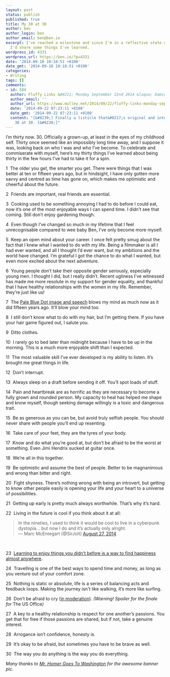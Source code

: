 ```yaml
---
layout: post
status: publish
published: true
title: My 30 at 30
author: ben
author_login: ben
author_email: ben@ben.ie
excerpt: I've reached a milestone and since I'm in a reflective state of mind I thought
  I'd share some things I've learned.
wordpress_id: 4331
wordpress_url: https://ben.ie/?p=4331
date: '2014-09-18 10:18:51 +0100'
date_gmt: '2014-09-18 10:18:51 +0100'
categories:
- Writing
tags: []
comments:
- id: 584
  author: Fluffy Links &#8211; Monday September 22nd 2014 &laquo; Damien Mulley
  author_email: ''
  author_url: https://www.mulley.net/2014/09/22/fluffy-links-monday-september-22nd-2014/
  date: '2014-09-22 07:23:11 +0100'
  date_gmt: '2014-09-22 07:23:11 +0100'
  content: "[&#8230;] Finally a listicle that&#8217;s original and interesting. Ben&#8217;s
    30 at 30. [&#8230;]"
---
```

<p>I’m thirty now. 30. Officially a grown-up, at least in the eyes of my childhood self. Thirty once seemed like an impossibly long time away, and I suppose it was, looking back on who I was and who I’ve become. To celebrate and commiserate with myself, here’s my thirty things I’ve learned about being thirty in the few hours I’ve had to take it for a spin.</p>
<p>1  The older you get, the smarter you get. There were things that I was better at ten or fifteen years ago, but in hindsight, I have only gotten more savvy and centred as time has gone on, which makes me optimistic and cheerful about the future.</p>
<p>2  Friends are important, real friends are essential.</p>
<p>3  Cooking used to be something annoying I had to do before I could eat, now it’s one of the most enjoyable ways I can spend time. I didn’t see that coming. Still don’t enjoy gardening though.</p>
<p>4  Even though I’ve changed so much in my lifetime that I feel unrecognisable compared to wee baby Ben, I’ve only become more myself.</p>
<p>5  Keep an open mind about your career. I once felt pretty smug about the fact that I knew what I wanted to do with my life. Being a filmmaker is all I had ever wanted, and all I thought I’d ever want, but my ambitions and the world have changed. I’m grateful I got the chance to do what I wanted, but even more excited about the next adventure.</p>
<p>6  Young people don’t take their opposite gender seriously, especially young men. I thought I did, but I really didn’t. Recent ugliness I’ve witnessed has made me more resolute in my support for gender equality, and thankful that I have healthy relationships with the women in my life. Remember, they’re just like us!</p>
<p>7  The <a href="https://en.wikipedia.org/wiki/Pale_Blue_Dot#Reflections_by_Sagan" target="_blank">Pale Blue Dot image and speech</a> blows my mind as much now as it did fifteen years ago. It’ll blow your mind too.</p>
<p>8  I still don’t know what to do with my hair, but I’m getting there. If you have your hair game figured out, I salute you.</p>
<p>9  Ditto clothes.</p>
<p>10  I rarely go to bed later than midnight because I have to be up in the morning. This is a much more enjoyable shift than I expected.</p>
<p>11  The most valuable skill I’ve ever developed is my ability to listen. It’s brought me great things in life.</p>
<p>12  Don’t interrupt.</p>
<p>13  Always sleep on a draft before sending it off. You’ll spot loads of stuff.</p>
<p>14  Pain and heartbreak are as horrific as they are necessary to become a fully grown and rounded person. My capacity to heal has helped me shape and know myself, though seeking damage willingly is a toxic and dangerous trait.</p>
<p>15  Be as generous as you can be, but avoid truly selfish people. You should never share with people you’ll end up resenting.</p>
<p>16  Take care of your feet, they are the tyres of your body.</p>
<p>17  Know and do what you’re good at, but don’t be afraid to be the worst at something. Even Jimi Hendrix sucked at guitar once.</p>
<p>18  We’re all in this together.</p>
<p>19  Be optimistic and assume the best of people. Better to be magnanimous and wrong than bitter and right.</p>
<p>20  Fight shyness. There’s nothing wrong with being an introvert, but getting to know other people easily is opening your life and your heart to a universe of possibilities.</p>
<p>21  Getting up early is pretty much always worthwhile. That’s why it’s hard.</p>
<p>22  Living in the future is cool if you think about it at all:</p>
<blockquote class="twitter-tweet" lang="en"><p>In the nineties, I used to think it would be cool to live in a cyberpunk dystopia… but now I do and it’s actually only alright.<br />
— Marc McEntegart (@SirJolt) <a href="https://twitter.com/SirJolt/status/504568291097341952" target="_blank">August 27, 2014</a></p></blockquote>
<p>&nbsp;</p>
<p>23  <a href="https://justinmcelroy.wordpress.com/2013/11/08/what-it-has-taken-me-33-years-to-learn/" target="_blank">Learning to enjoy things you didn’t before is a way to find happiness almost anywhere</a>.</p>
<p>24  Travelling is one of the best ways to spend time and money, as long as you venture out of your comfort zone.</p>
<p>25  Nothing is static or absolute, life is a series of balancing acts and feedback loops. Making the journey isn't like walking, it’s more like surfing.</p>
<p>26  Don’t be afraid to cry (<a href="https://www.youtube.com/watch?v=7Ks_wf1O0mA" target="_blank">in moderation</a>). <i>(Warning! Spoiler for the finale for </i>The US Office<i>)</i></p>
<p>27  A key to a healthy relationship is respect for one another’s passions. You get that for free if those passions are shared, but if not, take a genuine interest.</p>
<p>28  Arrogance isn’t confidence, honesty is.</p>
<p>29  It’s okay to be afraid, but sometimes you have to be brave as well.</p>
<p>30  The way you do anything is the way you do everything.</p>
<p><em>Many thanks to <a href="https://www.mrhomergoestowashington.com/about/" target="_blank">Mr. Homer Goes To Washington</a> for the awesome banner pic.</em></p>
